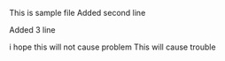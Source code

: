 This is sample file 
Added second line

Added 3 line

i hope this will not cause problem
This will cause trouble